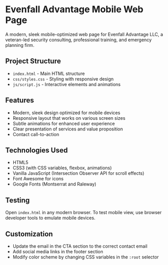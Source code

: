 # Evenfall Advantage Mobile Web Page

A modern, sleek mobile-optimized web page for Evenfall Advantage LLC, a veteran-led security consulting, professional training, and emergency planning firm.

## Project Structure

- `index.html` - Main HTML structure
- `css/styles.css` - Styling with responsive design
- `js/script.js` - Interactive elements and animations

## Features

- Modern, sleek design optimized for mobile devices
- Responsive layout that works on various screen sizes
- Subtle animations for enhanced user experience
- Clear presentation of services and value proposition
- Contact call-to-action

## Technologies Used

- HTML5
- CSS3 (with CSS variables, flexbox, animations)
- Vanilla JavaScript (Intersection Observer API for scroll effects)
- Font Awesome for icons
- Google Fonts (Montserrat and Raleway)

## Testing

Open `index.html` in any modern browser. To test mobile view, use browser developer tools to emulate mobile devices.

## Customization

- Update the email in the CTA section to the correct contact email
- Add social media links in the footer section
- Modify color scheme by changing CSS variables in the `:root` selector

